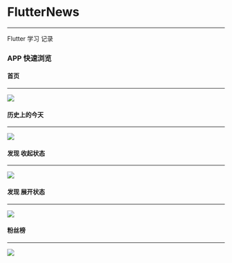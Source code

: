 # FlutterNews
--- 
Flutter 学习 记录
### APP 快速浏览
#### 首页 
****
![](image/home.png)

#### 历史上的今天
---
![](image/history.png)

#### 发现 收起状态
---- 
![](image/foundup.png)


#### 发现 展开状态
---- 
![](image/founddown.png)

#### 粉丝榜
---- 
![](image/fun.png)